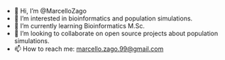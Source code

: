 - 👋 Hi, I’m @MarcelloZago
- 👀 I’m interested in bioinformatics and population simulations. 
- 🌱 I’m currently learning Bioinformatics M.Sc.
- 💞️ I’m looking to collaborate on open source projects about population simulations.
- 📫 How to reach me: marcello.zago.99@gmail.com

<!---
MarcelloZago/MarcelloZago is a ✨ special ✨ repository because its `README.md` (this file) appears on your GitHub profile.
You can click the Preview link to take a look at your changes.
--->
